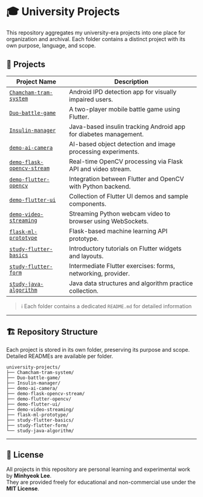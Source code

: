 # 🎓 University Projects

This repository aggregates my university-era projects into one place for organization and archival. Each folder contains a distinct project with its own purpose, language, and scope.

## 📁 Projects

| Project Name                                             | Description                                                      |
| -------------------------------------------------------- | ---------------------------------------------------------------- |
| [`Chamcham-tram-system`](./Chamcham-tram-system)         | Android IPD detection app for visually impaired users.           |
| [`Duo-battle-game`](./Duo-battle-game)                   | A two-player mobile battle game using Flutter.                   |
| [`Insulin-manager`](./Insulin-manager)                   | Java-based insulin tracking Android app for diabetes management. |
| [`demo-ai-camera`](./demo-ai-camera)                     | AI-based object detection and image processing experiments.      |
| [`demo-flask-opencv-stream`](./demo-flask-opencv-stream) | Real-time OpenCV processing via Flask API and video stream.      |
| [`demo-flutter-opencv`](./demo-flutter-opencv)           | Integration between Flutter and OpenCV with Python backend.      |
| [`demo-flutter-ui`](./demo-flutter-ui)                   | Collection of Flutter UI demos and sample components.            |
| [`demo-video-streaming`](./demo-video-streaming)         | Streaming Python webcam video to browser using WebSockets.       |
| [`flask-ml-prototype`](./flask-ml-prototype)             | Flask-based machine learning API prototype.                      |
| [`study-flutter-basics`](./study-flutter-basics)         | Introductory tutorials on Flutter widgets and layouts.           |
| [`study-flutter-form`](./study-flutter-form)             | Intermediate Flutter exercises: forms, networking, provider.     |
| [`study-java-algorithm`](./study-java-algorithm)         | Java data structures and algorithm practice collection.          |

> ℹ️ Each folder contains a dedicated `README.md` for detailed information

---

## 🏗️ Repository Structure

Each project is stored in its own folder, preserving its purpose and scope. Detailed READMEs are available per folder.

```text
university-projects/
├── Chamcham-tram-system/
├── Duo-battle-game/
├── Insulin-manager/
├── demo-ai-camera/
├── demo-flask-opencv-stream/
├── demo-flutter-opencv/
├── demo-flutter-ui/
├── demo-video-streaming/
├── flask-ml-prototype/
├── study-flutter-basics/
├── study-flutter-form/
└── study-java-algorithm/
```

---

## 📜 License

All projects in this repository are personal learning and experimental work by **Minhyeok Lee**.  
They are provided freely for educational and non-commercial use under the **MIT License**.

